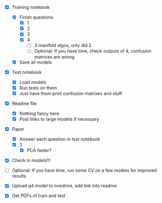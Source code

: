 - [x] Training notebook
	- [x] Finish questions
		- [x] 1
		- [x] 2
		- [x] 3
		- [x] 4
			- [ ] 3 manifold algos, only did 2
			- [ ] Optional: If you have time, check outputs of 4, confusion matrices are wrong
	- [x] Save all models
- [x] Test notebook
	- [x] Load models
	- [x] Run tests on them
	- [x] Just have them print confusion matrixes and stuff
- [x] Readme file
	- [x] Nothing fancy here
	- [x] Post links to large models if necessary
- [x] Paper
	- [x] Answer each question in test notebook
	- [x] 2
		- [x] PCA faster?
- [x] Check in models!!!
- [ ] Optional: If you have time, run some CV on a few models for improved results
- [x] Upload q4 model to onedrive, add link into readme
- [x] Get PDFs of train and test

